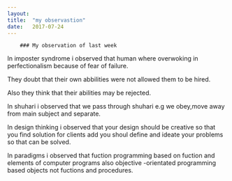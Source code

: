 ```yaml
---
layout:	
title:	"my observastion"
date:	2017-07-24 
---
```


		### My observation of last week

In imposter syndrome  i observed  that human where overwoking in perfectionalism because of fear of failure.

They doubt that their own abbilities were not allowed them to be hired.

Also they think that their abilities  may be rejected.

In shuhari i observed that we pass through shuhari e.g  we obey,move away from main subject and separate.

In design thinking  i observed that  your design should be creative so that you find solution for clients
add you shoul define and ideate your problems so that  can be solved.

In paradigms i observed that  fuction programming based on fuction  and elements of computer programs 
also objective -orientated programming based objects not fuctions and  procedures.

